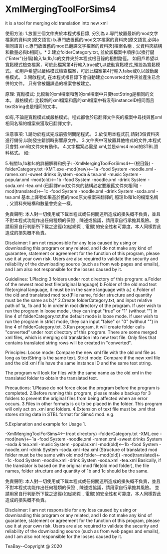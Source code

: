 # XmlMergingToolForSims4
it is a tool for merging old translation into new xml

使用方法:
1.放置三個文件夾於本程式根目錄, 分別為
	a.專門放置最新的mod文字檔案的資料夾(原文語言)
	b.專門放置舊的mod文字檔案的資料夾(原文語言,必與a相同語言)
	c.專門放置舊的mod已翻譯文字檔案的資料夾(檔案名稱﹑父資料夾結構和數量必與b相同)。*
2.建立folderCategory.txt, 並於該檔案中順序(以換行鍵("Enter")分隔)輸入1a,1b,1c的文件夾於本程式根目錄的相對路徑。
如用戶希望以寬鬆模式檢查檔案，可於此檔案第4行輸入true或1,以啟動寬鬆模式,預設為寬鬆模式。
如用戶希望以嚴格模式檢查檔案，可於此檔案第4行輸入false或0,以啟動嚴格模式。
3.開啟程式, 在本程式根目錄下會自動建立converted文件夾並產生已合併的文件。 只有曾被翻譯過的檔案會被建立。

原理:
寬鬆模式:
比較新的xml檔案和舊的xml檔案中只要textString是相同的文本。
嚴格模式:
比較新的xml檔案和舊的xml檔案中有沒有instanceID相同而且textString也是相同的文本。

如有,不論是寬鬆模式或嚴格模式。程式都會於已翻譯文件夾的檔案中尋找與舊xml相同名稱的檔案來獲取已翻譯文字。

注意事項:
1.請勿於程式完成前強制關閉程式。
2.於使用本程式前,請對3個資料夾進行備份,以防發生錯誤時影響原文件。
3.文件夾中可放置其他格式的文件,本程式只會對.xml和文件夾有動作。
4.文字檔案必需是.xml,並是sims4 mod的STBL資料格式。
如:
<?xml version="1.0" encoding="utf-8"?>
<StblData>
  <TextStringDefinitions>
    <TextStringDefinition InstanceID="0x11122233" TextString="Hi" />
  </TextStringDefinitions>
</StblData>
5.有關1a,1b和1c的詳細解釋和例子:
-XmlMergingToolForSims4<--(根目錄)
  -folderCategory.txt
  -XMT.exe
  -mod(new)<--1a
      -food System
         -noodle.xml
         -ramen.xml
      -sweet drinks System
         -soda & tea.xml
      -music System
         -popular.xml
  -mod(old)<--1b
      -food System
         -noodle.xml
      -drink System
         -soda.xml
         -tea.xml
(已翻譯mod文件夾的結構必定要跟舊文件夾相同)
  -mod(translated)<--1c
      -food System
         -noodle.xml
      -drink System
         -soda.xml
         -tea.xml
基本上譯者如果基於舊的mod原文檔案來翻譯的,照理1b和1c的檔案名稱﹑父資料夾結構和數量會完全一樣。


免責聲明:
本人對一切使用或下載本程式或任何關連所造成的損失概不負責，並且不對本程式功能作出任何種類的保證﹑陳述或協議，請用家自行承擔其風險。
並請用家自行判斷所下載之途徑(如從網頁﹑電郵)的安全性和可靠度，本人同樣對此造成的損失概不負責。

Disclaimer:
I am not responsible for any loss caused by using or downloading this program or any related, and I do not make any kind of guarantee, statement or agreement for the function of this program, please use it at your own risk.
Users are also required to validate the security and reliability of the downloading source (such as from web pages and emails), and I am also not responsible for the losses caused by it.

Guidelines:
1.Placing 3 folders under root directory of this program:
	a.Folder of the newest mod text file(original language)
	b.Folder of the old mod text file(orginal language, it must be in the same language with a.)
	c.Folder of the old and translated mod text(File name, folder structure and quantity must be the same as b.)*
2.Create folderCategory.txt, and input relative path of 1a, 1b and 1c in order in root directory of the program.
If user wish to run the program in loose mode , they can input "true"  or "1" (without "") in line 4 of folderCategory.txt,the default mode is loose mode.
If user wish to run the program in strict mode, they can input "false" or "0" (without "") in line 4 of folderCategory.txt.
3.Run program, it will create folder calls "converted" under root directory of this program. There are some merged xml files, which is merging old translation into new text file. Only files that contains translated string rows will be created in "converted".

Principles:
Loose mode:
Compare the new xml file with the old xml file as long as textString is the same text.
Strict mode:
Compare if the new xml file and the old xml file have the same instance ID and the same text string.

The program will look for files with the same name as the old xml in the translated folder to obtain the translated text.

Precautions:
1.Please do not force close the program before the program is completed.
2.Before running this program, please make a backup for 3 folders to prevent the original files from being affected when an error occurs.
3.Files in other formats is ok to be placed in the folder. This program will only act on .xml and folders.
4.Extension of text file must be .xml that stores string data in STBL format for Sims4 mod.
e.g.
<?xml version="1.0" encoding="utf-8"?>
<StblData>
  <TextStringDefinitions>
    <TextStringDefinition InstanceID="0x11122233" TextString="Hi" />
  </TextStringDefinitions>
</StblData>
5.Explanation and example for Usage 1.

-XmlMergingToolForSims4<--(root directory)
  -folderCategory.txt
  -XML.exe
  -mod(new)<--1a
      -food System
         -noodle.xml
         -ramen.xml
      -sweet drinks System
         -soda & tea.xml
      -music System
         -popular.xml
  -mod(old)<--1b
      -food System
         -noodle.xml
      -drink System
         -soda.xml
         -tea.xml
(Structure of translated mod folder must be the same with old mod folder--mod(old))
  -mod(translated)<--1c
      -food System
         -noodle.xml
      -drink System
         -soda.xml
         -tea.xml
Basically, if the translator is based on the original mod file(old mod folder), the file names, folder structure and quantity of 1b and 1c should be the same.

免責聲明:
本人對一切使用或下載本程式或任何關連所造成的損失概不負責，並且不對本程式功能作出任何種類的保證﹑陳述或協議，請用家自行承擔其風險。
並請用家自行判斷所下載之途徑(如從網頁﹑電郵)的安全性和可靠度，本人同樣對此造成的損失概不負責。

Disclaimer:
I am not responsible for any loss caused by using or downloading this program or any related, and I do not make any kind of guarantee, statement or agreement for the function of this program, please use it at your own risk.
Users are also required to validate the security and reliability of the downloading source (such as from web pages and emails), and I am also not responsible for the losses caused by it.

TeaBay--Copyright @ 2020

